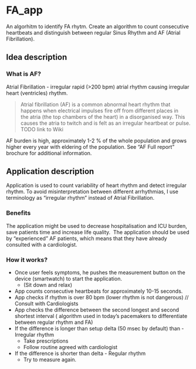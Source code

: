 # FA_app

An algorhitm to identify FA rhytm. Create an algorithm to count consecutive heartbeats and distinguish between regular Sinus Rhythm and AF (Atrial Fibrillation).

## Idea description

### What is AF? 

Atrial Fibrillation - irregular rapid (>200 bpm) atrial rhythm causing irregular heart (ventricles) rhythm. 

> Atrial fibrillation (AF) is a common abnormal heart rhythm that happens when electrical impulses fire off from different places in the atria (the top chambers of the heart) in a disorganised way. This causes the atria to twitch and is felt as an irregular heartbeat or pulse. TODO link to Wiki

AF burden is high, approximately 1-2 % of the whole population and grows higher every year with eldering of the population. See “AF Full report” brochure for additional information.

## Application description

Application is used to count variability of heart rhythm and detect irregular rhythm. To avoid misinterpretation between different arrhythmias, I use terminology as “irregular rhythm” instead of Atrial Fibrillation.

### Benefits 

The application might be used to decrease hospitalisation and ICU burden, save patients time and increase life quality. 
The application should be used by “experienced” AF patients, which means that they have already consulted with a cardiologist. 

### How it works?

* Once user feels symptoms, he pushes the measurement button on the device (smartwatch) to start the application. 
  * (Sit down and relax)
* App counts consecutive heartbeats for approximately 10-15 seconds. 
* App checks if rhythm is over 80 bpm (lower rhythm is not dangerous) // Consult with Cardiologists
* App checks the difference between the second longest and second shortest interval ( algorithm 		used in today’s pacemakers to differentiate between regular rhythm and FA)
* If the difference is longer than setup delta (50 msec by default) than  -  Irregular rhythm 
  * Take prescriptions 
  * Follow routine agreed with cardiologist
* If the difference is shorter than delta  - Regular rhythm
  * Try to measure again.
 
